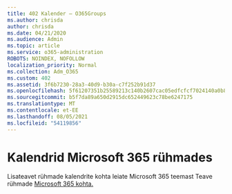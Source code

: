 ```yaml
---
title: 402 Kalender – O365Groups
ms.author: chrisda
author: chrisda
ms.date: 04/21/2020
ms.audience: Admin
ms.topic: article
ms.service: o365-administration
ROBOTS: NOINDEX, NOFOLLOW
localization_priority: Normal
ms.collection: Adm_O365
ms.custom: 402
ms.assetid: 3f6b7230-28a3-40d9-b30a-c7f252b91d37
ms.openlocfilehash: 5f61207351b25589213c140b2607cac05edfcfcf7024140a0b8e0619f5a32051
ms.sourcegitcommit: b5f7da89a650d2915dc652449623c78be6247175
ms.translationtype: MT
ms.contentlocale: et-EE
ms.lasthandoff: 08/05/2021
ms.locfileid: "54119856"
---
```

# <a name="calenders-in-microsoft-365-groups"></a>Kalendrid Microsoft 365 rühmades

Lisateavet rühmade kalendrite kohta leiate Microsoft 365 teemast Teave rühmade [Microsoft 365 kohta.](https://support.office.com/article/b565caa1-5c40-40ef-9915-60fdb2d97fa2.aspx)

